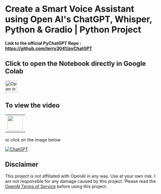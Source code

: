 # Create a Smart Voice Assistant using Open AI's ChatGPT, Whisper, Python & Gradio | Python Project

**Link to the official PyChatGPT Repo : https://github.com/terry3041/pyChatGPT**


## Click to open the Notebook directly in Google Colab
<!-- [![Open In Colab](https://colab.research.google.com/assets/colab-badge.svg)](https://colab.research.google.com/github/bhattbhavesh91/voice-assistant-whisper-chatgpt/blob/main/OpenAI-Whisper-ChatGPT-Notebook.ipynb)
 -->
 
<a href="https://colab.research.google.com/github/bhattbhavesh91/voice-assistant-whisper-chatgpt/blob/main/OpenAI-Whisper-ChatGPT-Notebook.ipynb" target="_blank"><img height="40" alt="Open in Colab" src = "https://colab.research.google.com/assets/colab-badge.svg"></a>

## To view the video

<table>
   <tr>
      <td><a href="http://www.youtube.com/watch?v=lBCoktYvSKg" target="_blank"><img height="50" src = "https://img.shields.io/youtube/views/lBCoktYvSKg?color=blue&label=Watch%20on%20YouTube&logo=youtube&logoColor=red&style=for-the-badge"></a></td>
   </tr>
</table>

or click on the image below


[![ChatGPT
](http://img.youtube.com/vi/lBCoktYvSKg/0.jpg)](http://www.youtube.com/watch?v=lBCoktYvSKg)


## Disclaimer

This project is not affiliated with OpenAI in any way. Use at your own risk. I am not responsible for any damage caused by this project. Please read the [OpenAI Terms of Service](https://beta.openai.com/terms) before using this project.
